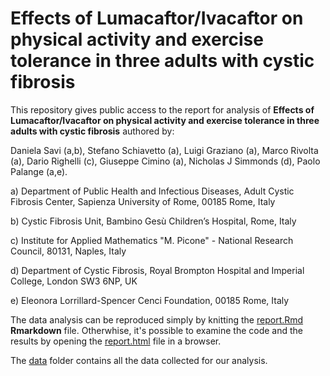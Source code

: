 # Effects of Lumacaftor/Ivacaftor on physical activity and exercise tolerance in three adults with cystic fibrosis

This repository gives public access to the report for analysis of **Effects of Lumacaftor/Ivacaftor on physical activity and exercise tolerance in three adults with cystic fibrosis** 
authored by:

Daniela Savi (a,b), Stefano Schiavetto (a), Luigi Graziano (a), Marco Rivolta (a), Dario Righelli (c), Giuseppe Cimino (a), Nicholas J Simmonds (d), Paolo Palange (a,e).


a) Department of Public Health and Infectious Diseases, Adult Cystic Fibrosis Center, Sapienza University of Rome, 00185 Rome, Italy 

b) Cystic Fibrosis Unit, Bambino Gesù Children’s Hospital, Rome, Italy

c) Institute for Applied Mathematics "M. Picone" - National Research Council, 80131, Naples, Italy

d) Department of Cystic Fibrosis, Royal Brompton Hospital and Imperial College, London SW3 6NP, UK 

e) Eleonora Lorrillard-Spencer Cenci Foundation, 00185 Rome, Italy

The data analysis can be reproduced simply by knitting the [report.Rmd](report.Rmd) **Rmarkdown** file.
Otherwhise, it's possible to examine the code and the results by opening the [report.html](report.html) file in a browser.

The [data](data) folder contains all the data collected for our analysis.

